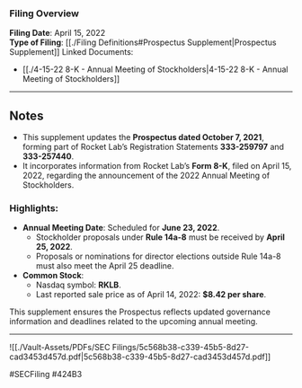 ### Filing Overview

**Filing Date**: April 15, 2022  
**Type of Filing**: [[./Filing Definitions#Prospectus Supplement|Prospectus Supplement]]
Linked Documents: 
-  [[./4-15-22 8-K - Annual Meeting of Stockholders|4-15-22 8-K - Annual Meeting of Stockholders]]

---
## Notes

- This supplement updates the **Prospectus dated October 7, 2021**, forming part of Rocket Lab’s Registration Statements **333-259797** and **333-257440**.
- It incorporates information from Rocket Lab’s **Form 8-K**, filed on April 15, 2022, regarding the announcement of the 2022 Annual Meeting of Stockholders.

### Highlights:

- **Annual Meeting Date**: Scheduled for **June 23, 2022**.
    - Stockholder proposals under **Rule 14a-8** must be received by **April 25, 2022**.
    - Proposals or nominations for director elections outside Rule 14a-8 must also meet the April 25 deadline.
- **Common Stock**:
    - Nasdaq symbol: **RKLB**.
    - Last reported sale price as of April 14, 2022: **$8.42 per share**.

This supplement ensures the Prospectus reflects updated governance information and deadlines related to the upcoming annual meeting.

---

![[./Vault-Assets/PDFs/SEC Filings/5c568b38-c339-45b5-8d27-cad3453d457d.pdf|5c568b38-c339-45b5-8d27-cad3453d457d.pdf]]

#SECFiling #424B3